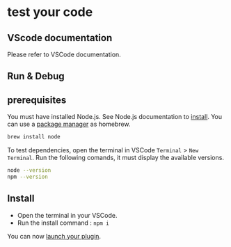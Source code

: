 # test your code

## VScode documentation

Please refer to VSCode documentation.

## Run & Debug

## prerequisites

You must have installed Node.js. See Node.js documentation to [install](https://nodejs.org/en).
You can use a [package manager](https://nodejs.org/en/download/package-manager) as homebrew.

```sh
brew install node
```

To test dependencies, open the terminal in VSCode `Terminal` > `New Terminal`.
Run the following comands, it must display the available versions.

```sh
node --version
npm --version
```

## Install

* Open the terminal in your VSCode.
* Run the install command : `npm i`

You can now [launch your plugin](./Launch.md).
